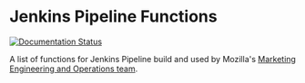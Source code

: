 # Jenkins Pipeline Functions

[![Documentation Status](https://readthedocs.org/projects/meao-pipeline/badge/?version=latest)](http://meao-pipeline.readthedocs.io/en/latest/?badge=latest)

A list of functions for Jenkins Pipeline build and used by Mozilla's [Marketing
Engineering and Operations team](https://mozilla.github.io/meao/).
